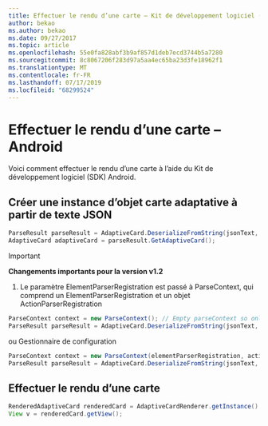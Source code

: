 ```yaml
---
title: Effectuer le rendu d’une carte – Kit de développement logiciel (SDK) Android
author: bekao
ms.author: bekao
ms.date: 09/27/2017
ms.topic: article
ms.openlocfilehash: 55e0fa828abf3b9af857d1deb7ecd3744b5a7280
ms.sourcegitcommit: 8c8067206f283d97a5aa4ec65ba23d3fe18962f1
ms.translationtype: MT
ms.contentlocale: fr-FR
ms.lasthandoff: 07/17/2019
ms.locfileid: "68299524"
---
```

# <a name="render-a-card---android"></a>Effectuer le rendu d’une carte – Android

Voici comment effectuer le rendu d’une carte à l’aide du Kit de développement logiciel (SDK) Android.

## <a name="create-adaptive-card-object-instance-from-json-text"></a>Créer une instance d’objet carte adaptative à partir de texte JSON

```java
ParseResult parseResult = AdaptiveCard.DeserializeFromString(jsonText, AdaptiveCardRenderer.VERSION, elementParserRegistration);
AdaptiveCard adaptiveCard = parseResult.GetAdaptiveCard();
```
> [!IMPORTANT]
> **Changements importants pour la version v1.2**
> 

1. Le paramètre ElementParserRegistration est passé à ParseContext, qui comprend un ElementParserRegistration et un objet ActionParserRegistration

```java
ParseContext context = new ParseContext(); // Empty parseContext so only known elements up to v1.2 will be parsed
ParseResult parseResult = AdaptiveCard.DeserializeFromString(jsonText, AdaptiveCardRenderer.VERSION, context);
```

ou Gestionnaire de configuration

```java
ParseContext context = new ParseContext(elementParserRegistration, actionParserRegistration);
ParseResult parseResult = AdaptiveCard.DeserializeFromString(jsonText, AdaptiveCardRenderer.VERSION, context);
```

## <a name="render-a-card"></a>Effectuer le rendu d’une carte

```java
RenderedAdaptiveCard renderedCard = AdaptiveCardRenderer.getInstance().render(context, fragmentManager, adaptiveCard, cardActionHandler, hostConfig);
View v = renderedCard.getView();
```
